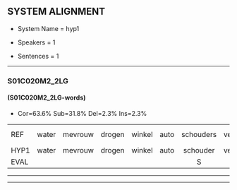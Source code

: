 
## SYSTEM ALIGNMENT

- System Name = hyp1

- Speakers = 1

- Sentences = 1

---

### S01C020M2_2LG

#### (S01C020M2_2LG-words)

- Cor=63.6%	Sub=31.8%	Del=2.3%	Ins=2.3%

|  |  |  |  |  |  |  |  |  |  |  |  |  |  |  |  |  |  |  |  |  |  |  |  |  |  |  |  |  |  |  |  |  |  |  |  |  |  |  |  |  |  |  |  |  |
|:--- |:---:|:---:|:---:|:---:|:---:|:---:|:---:|:---:|:---:|:---:|:---:|:---:|:---:|:---:|:---:|:---:|:---:|:---:|:---:|:---:|:---:|:---:|:---:|:---:|:---:|:---:|:---:|:---:|:---:|:---:|:---:|:---:|:---:|:---:|:---:|:---:|:---:|:---:|:---:|:---:|:---:|:---:|:---:|:---:|
| REF | water | mevrouw | drogen | winkel | auto | schouders | verhaal | koning | moeilijk | speelplaats | drinken | hoofdpijn | regen | vliegtuig | stoppen | opnieuw | * | gooien | sneeuwen | moeder | liedje | * | potlood | fietsbel | vinger |  | dichtbij | meisje | chauffeur | muziek | waarom | scheuren | lawaai | zwemmen | vuurwerk | appel | cola*(chocola) | kussen | eerste*(eerst) | circus | kleuren | voetbal | * | vlinder |
| HYP1 | water | mevrouw | drogen | winkel | auto | schouder | verhaal | koning | moeilijk | speelplaats | drinken | hoofdpijn | druigen | vliegtuig | stoppen | opnieuw |  | gegoien | smijuwen | moeider | liedje | poa | potloot | fitbel | vinger | diht | bij | meisje | chauffeur | muziek | waarom | scheiren | lawaai | zwemmen | vuurwerk | appel | chocola | kirsen | eerst | circus | kleuren | voetbal | le | vlinder |
| EVAL |  |  |  |  |  | S |  |  |  |  |  |  | S |  |  |  | D | S | S | S |  | S | S | S |  | I | S |  |  |  |  | S |  |  |  |  | S | S | S |  |  |  | S |  |
---

---
